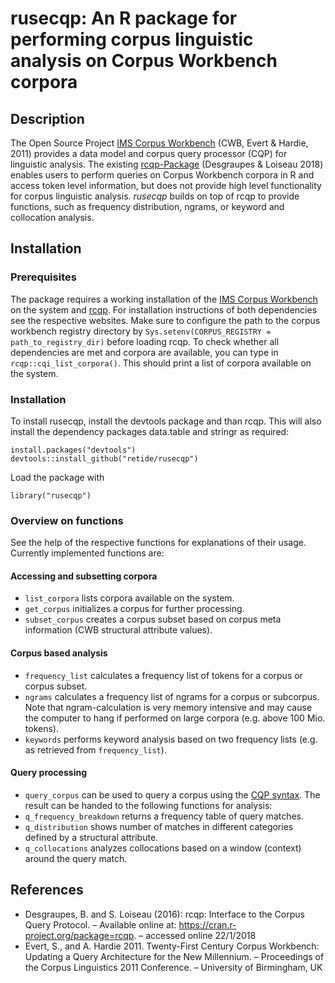 # rusecqp: An R package for performing corpus linguistic analysis on Corpus Workbench corpora

## Description
The Open Source Project [IMS Corpus Workbench](http://cwb.sourceforge.net) (CWB, Evert & Hardie, 2011) provides a data model and corpus query processor (CQP) for linguistic analysis. The existing [rcqp-Package](https://cran.r-project.org/package=rcqp) (Desgraupes & Loiseau 2018) enables users to perform queries on Corpus Workbench corpora in R and access token level information, but does not provide high level functionality for corpus linguistic analysis. *rusecqp* builds on top of rcqp to provide functions, such as frequency distribution, ngrams, or keyword and collocation analysis.

## Installation
### Prerequisites
The package requires a working installation of the [IMS Corpus Workbench](http://cwb.sourceforge.net) on the system and [rcqp](https://cran.r-project.org/package=rcqp). For installation instructions of both dependencies see the respective websites. Make sure to configure the path to the corpus workbench registry directory by `Sys.setenv(CORPUS_REGISTRY = path_to_registry_dir)` before loading rcqp. To check whether all dependencies are met and corpora are available, you can type in `rcqp::cqi_list_corpora()`. This should print a list of corpora available on the system.

### Installation
To install rusecqp, install the devtools package and than rcqp. This will also install the dependency packages data.table and stringr as required:
````
install.packages("devtools")
devtools::install_github("retide/rusecqp")
`````
Load the package with
`````
library("rusecqp")
`````

### Overview on functions
See the help of the respective functions for explanations of their usage. Currently implemented functions are:
#### Accessing and subsetting corpora
* `list_corpora` lists corpora available on the system.
* `get_corpus` initializes a corpus for further processing.
* `subset_corpus` creates a corpus subset based on corpus meta information (CWB structural attribute values).
#### Corpus based analysis
* `frequency_list` calculates a frequency list of tokens for a corpus or corpus subset.
* `ngrams` calculates a frequency list of ngrams for a corpus or subcorpus. Note that ngram-calculation is very memory intensive and may cause the computer to hang if performed on large corpora (e.g. above 100 Mio. tokens).
* `keywords` performs keyword analysis based on two frequency lists (e.g. as retrieved from `frequency_list`).
#### Query processing
* `query_corpus` can be used to query a corpus using the [CQP syntax](http://cwb.sourceforge.net/temp/CQPTutorial.pdf). The result can be handed to the following functions for analysis:
* `q_frequency_breakdown` returns a frequency table of query matches.
* `q_distribution` shows number of matches in different categories defined by a structural attribute.
* `q_collocations` analyzes collocations based on a window (context) around the query match.

## References
* Desgraupes, B. and S. Loiseau (2016): rcqp: Interface to the Corpus Query Protocol. – Available online at: https://cran.r-project.org/package=rcqp. – accessed online 22/1/2018
* Evert, S., and A. Hardie 2011. Twenty-First Century Corpus Workbench: Updating a Query Architecture for the New Millennium. – Proceedings of the Corpus Linguistics 2011 Conference. – University of Birmingham, UK
